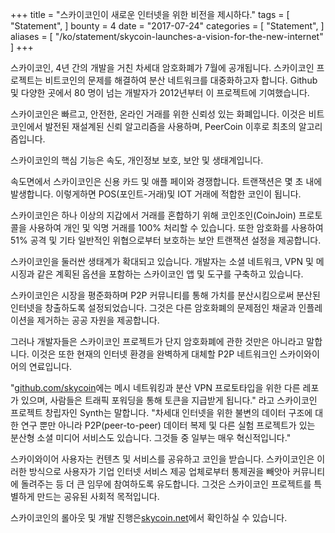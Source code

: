 +++
title = "스카이코인이 새로운 인터넷을 위한 비전을 제시하다."
tags = [
    "Statement",
]
bounty = 4
date = "2017-07-24"
categories = [
    "Statement",
]
aliases = [
	"/ko/statement/skycoin-launches-a-vision-for-the-new-internet"
]
+++

스카이코인, 4년 간의 개발을 거친 차세대 암호화폐가 7월에 공개됩니다.
스카이코인 프로젝트는 비트코인의 문제를 해결하여 분산 네트워크를 대중화하고자 합니다.
Github 및 다양한 곳에서 80 명이 넘는 개발자가 2012년부터 이 프로젝트에 기여했습니다.

스카이코인은 빠르고, 안전한, 온라인 거래를 위한 신뢰성 있는 화폐입니다.
이것은 비트코인에서 발전된 재설계된 신뢰 알고리즘을 사용하며,
PeerCoin 이후로 최초의 알고리즘입니다.

스카이코인의 핵심 기능은 속도, 개인정보 보호, 보안 및 생태계입니다.

속도면에서 스카이코인은 신용 카드 및 애플 페이와 경쟁합니다.
트랜잭션은 몇 초 내에 발생합니다.
이렇게하면 POS(포인트-거래)및 IOT 거래에 적합한 코인이 됩니다.

스카이코인은 하나 이상의 지갑에서 거래를 혼합하기 위해
코인조인(CoinJoin) 프로토콜을 사용하여 개인 및 익명 거래를 100% 처리할 수 있습니다.
또한 암호화를 사용하여 51% 공격 및 기타 일반적인 위협으로부터
보호하는 보안 트랜잭션 설정을 제공합니다.

스카이코인을 둘러싼 생태계가 확대되고 있습니다.
개발자는 소셜 네트워크, VPN 및 메시징과 같은 계획된 옵션을 포함하는
스카이코인 앱 및 도구를 구축하고 있습니다.

스카이코인은 시장을 평준화하며 P2P 커뮤니티를 통해 가치를 분산시킴으로써
분산된 인터넷을 창출하도록 설정되었습니다. 그것은 다른 암호화폐의 문제점인 채굴과 인플레이션을 제거하는 공공 자원을 제공합니다.

그러나 개발자들은 스카이코인 프로젝트가 단지 암호화폐에 관한 것만은 아니라고 말합니다.
이것은 또한 현재의 인터넷 환경을 완벽하게 대체할 P2P 네트워크인 스카이와이어의 연료입니다.

"[github.com/skycoin](https://github.com/skycoin)에는 메시 네트워킹과 분산 VPN
프로토타입을 위한 다른 레포가 있으며, 사람들은 트래픽 포워딩을 통해 토큰을 지급받게 됩니다."
라고 스카이코인 프로젝트 창립자인 Synth는 말합니다.
"차세대 인터넷을 위한 불변의 데이터 구조에 대한 연구 뿐만 아니라 P2P(peer-to-peer)
데이터 복제 및 다른 실험 프로젝트가 있는 분산형 소셜 미디어 서비스도 있습니다.
그것들 중 일부는 매우 혁신적입니다."

스카이와이어 사용자는 컨텐츠 및 서비스를 공유하고 코인을 받습니다.
스카이코인은 이러한 방식으로 사용자가 기업 인터넷 서비스 제공 업체로부터
통제권을 빼앗아 커뮤니티에 돌려주는 등 더 큰 임무에 참여하도록 유도합니다.
그것은 스카이코인 프로젝트를 특별하게 만드는 공유된 사회적 목적입니다.

스카이코인의 롤아웃 및 개발 진행은[skycoin.net](https://www.skycoin.net)에서 확인하실 수 있습니다.
